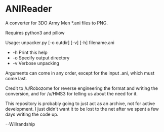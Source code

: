 # ANIReader
A converter for 3DO Army Men *.ani files to PNG.

Requires python3 and pillow

Usage: unpacker.py [-o outdir] [-v] [-h] filename.ani

* -h	Print this help
* -o	Specify output directory
* -v	Verbose unpacking

Arguments can come in any order, except for the input .ani, which must 
come last.

Credit to /u/Robozome for reverse engineering the format and writing the 
conversion, and for /u/HMS3 for telling us about the need for it.

This repository is probably going to just act as an archive, not for 
active development. I just didn't want it to be lost to the net after we 
spent a few days writing the code up.

--Willrandship
